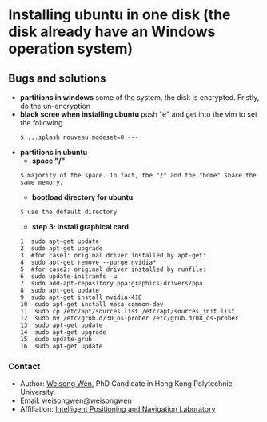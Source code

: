 # Installing ubuntu in one disk (the disk already have an Windows operation system)

## Bugs and solutions
- **partitions in windows**
    some of the system, the disk is encrypted. Fristly, do the un-encryption
- **black scree when installing ubuntu**
push "e" and get into the vim to set the following
    ```
    $ ...splash nouveau.modeset=0 ---
    ```
- **partitions in ubuntu**
    - **space "/"**
    ```
    $ majority of the space. In fact, the "/" and the "home" share the same memory.
    ```
    - **bootload directory for ubuntu**
    ```
    $ use the default directory
    ```
    - **step 3: install graphical card**
    ```
    1  sudo apt-get update
    2  sudo apt-get upgrade
    3  #for case1: original driver installed by apt-get:
    4  sudo apt-get remove --purge nvidia*
    5  #for case2: original driver installed by runfile:
    6  sudo update-initramfs -u
    7  sudo add-apt-repository ppa:graphics-drivers/ppa
    8  sudo apt-get update
    9  sudo apt-get install nvidia-418
   10  sudo apt-get install mesa-common-dev
   11  sudo cp /etc/apt/sources.list /etc/apt/sources_init.list
   12  sudo mv /etc/grub.d/30_os-prober /etc/grub.d/08_os-prober
   13  sudo apt-get update
   14  sudo apt-get upgrade
   15  sudo update-grub
   16  sudo apt-get update
    ```

<!-- ### Reference
1. [A tutorial for Git and GitLab](https://www.ifi.uzh.ch/dam/jcr:ff780599-d5e2-4d05-b923-1c333cbf2842/A%20Tutorial%20for%20GitHub.pdf)
2. [Quick Intro to Git and GitHub](https://hplgit.github.io/teamods/bitgit/Langtangen_bitgit_4print.pdf)
 -->

### Contact
- Author: [Weisong Wen](https://weisongwen.wixsite.com/weisongwen), PhD Candidate in Hong Kong Polytechnic University.
- Email: weisongwen@weisongwen
- Affiliation: [Intelligent Positioning and Navigation Laboratory](https://www.polyu-ipn-lab.com/)